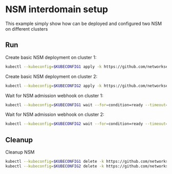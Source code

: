 # NSM interdomain setup


This example simply show how can be deployed and configured two NSM on different clusters

## Run

Create basic NSM deployment on cluster 1:

```bash
kubectl --kubeconfig=$KUBECONFIG1 apply -k https://github.com/networkservicemesh/deployments-k8s/examples/interdomain/nsm/cluster1?ref=e9f39adf3249bd3f8ae82e368a81920f38b9e7aa
```

Create basic NSM deployment on cluster 2:

```bash
kubectl --kubeconfig=$KUBECONFIG2 apply -k https://github.com/networkservicemesh/deployments-k8s/examples/interdomain/nsm/cluster2?ref=e9f39adf3249bd3f8ae82e368a81920f38b9e7aa
```

Wait for NSM admission webhook on cluster 1:

```bash
kubectl --kubeconfig=$KUBECONFIG1 wait --for=condition=ready --timeout=1m pod -n nsm-system -l app=admission-webhook-k8s
```

Wait for NSM admission webhook on cluster 2:

```bash
kubectl --kubeconfig=$KUBECONFIG2 wait --for=condition=ready --timeout=1m pod -n nsm-system -l app=admission-webhook-k8s
```

## Cleanup

Cleanup NSM
```bash
kubectl --kubeconfig=$KUBECONFIG1 delete -k https://github.com/networkservicemesh/deployments-k8s/examples/interdomain/nsm/cluster1?ref=e9f39adf3249bd3f8ae82e368a81920f38b9e7aa
kubectl --kubeconfig=$KUBECONFIG2 delete -k https://github.com/networkservicemesh/deployments-k8s/examples/interdomain/nsm/cluster2?ref=e9f39adf3249bd3f8ae82e368a81920f38b9e7aa
```
